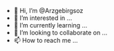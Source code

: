 - 👋 Hi, I’m @Arzgebirgsoz
- 👀 I’m interested in ...
- 🌱 I’m currently learning ...
- 💞️ I’m looking to collaborate on ...
- 📫 How to reach me ...

<!---
Arzgebirgsoz/Arzgebirgsoz is a ✨ special ✨ repository because its `README.md` (this file) appears on your GitHub profile.
You can click the Preview link to take a look at your changes.
--->
